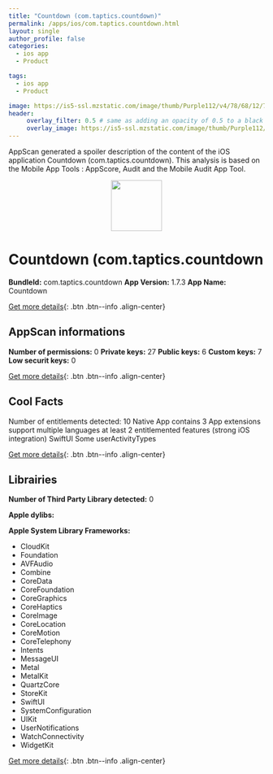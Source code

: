 ```yaml
---
title: "Countdown (com.taptics.countdown)"
permalink: /apps/ios/com.taptics.countdown.html
layout: single
author_profile: false
categories: 
  - ios app 
  - Product 

tags: 
  - ios app 
  - Product 

image: https://is5-ssl.mzstatic.com/image/thumb/Purple112/v4/78/68/12/7868121c-a488-ceab-9bae-edfe09e61fed/AppIcon-0-1x_U007emarketing-0-0-0-7-0-0-P3-85-220.png/512x512bb.jpg
header: 
     overlay_filter: 0.5 # same as adding an opacity of 0.5 to a black background
     overlay_image: https://is5-ssl.mzstatic.com/image/thumb/Purple112/v4/78/68/12/7868121c-a488-ceab-9bae-edfe09e61fed/AppIcon-0-1x_U007emarketing-0-0-0-7-0-0-P3-85-220.png/512x512bb.jpg
---
```

AppScan generated a spoiler description of the content of the iOS application Countdown (com.taptics.countdown). This analysis is based on the Mobile App Tools : AppScore, Audit and the Mobile Audit App Tool.

  
  
<div style="text-align: center;"><img src="https://is5-ssl.mzstatic.com/image/thumb/Purple112/v4/78/68/12/7868121c-a488-ceab-9bae-edfe09e61fed/AppIcon-0-1x_U007emarketing-0-0-0-7-0-0-P3-85-220.png/512x512bb.jpg" width="100" height="100"></div>  
  
# Countdown (com.taptics.countdown

**BundleId:** com.taptics.countdown
**App Version:** 1.7.3
**App Name:** Countdown


[Get more details](/pricing.html){: .btn .btn--info .align-center}  
  
## AppScan informations 

**Number of permissions:** 0
**Private keys:** 27
**Public keys:** 6
**Custom keys:** 7
**Low securit keys:** 0
  
[Get more details](/pricing.html){: .btn .btn--info .align-center}

## Cool Facts

Number of entitlements detected: 10
Native App
contains 3 App extensions
support multiple languages
at least 2 entitlemented features (strong iOS integration)
SwiftUI
Some userActivityTypes
  
[Get more details](/pricing.html){: .btn .btn--info .align-center}

## Librairies 
**Number of Third Party Library detected:** 0

**Apple dylibs:**


**Apple System Library Frameworks:**
- CloudKit
- Foundation
- AVFAudio
- Combine
- CoreData
- CoreFoundation
- CoreGraphics
- CoreHaptics
- CoreImage
- CoreLocation
- CoreMotion
- CoreTelephony
- Intents
- MessageUI
- Metal
- MetalKit
- QuartzCore
- StoreKit
- SwiftUI
- SystemConfiguration
- UIKit
- UserNotifications
- WatchConnectivity
- WidgetKit


  
[Get more details](/pricing.html){: .btn .btn--info .align-center}

